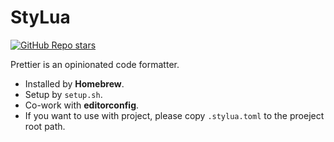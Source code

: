 # StyLua

[![GitHub Repo stars](https://img.shields.io/github/stars/JohnnyMorganz/StyLua?style=social)](https://github.com/JohnnyMorganz/StyLua)

Prettier is an opinionated code formatter.

- Installed by **Homebrew**.
- Setup by `setup.sh`.
- Co-work with **editorconfig**.
- If you want to use with project, please copy `.stylua.toml` to the proeject root path.
